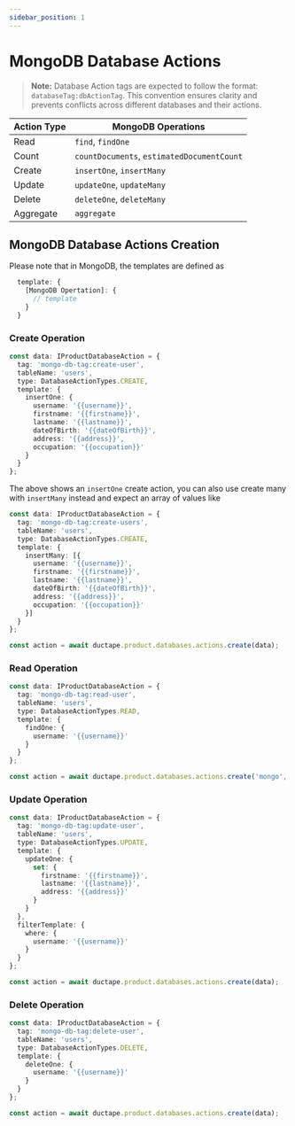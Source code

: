 ```yaml
---
sidebar_position: 1
---
```


# MongoDB Database Actions

> **Note:** Database Action tags are expected to follow the format: `databaseTag:dbActionTag`. This convention ensures clarity and prevents conflicts across different databases and their actions.

| **Action Type** | **MongoDB Operations**                     |
|------------------|--------------------------------------------|
| Read             | `find`, `findOne`                         |
| Count            | `countDocuments`, `estimatedDocumentCount`|
| Create           | `insertOne`, `insertMany`                 |
| Update           | `updateOne`, `updateMany`                 |
| Delete           | `deleteOne`, `deleteMany`                 |
| Aggregate        | `aggregate`                               |


## MongoDB Database Actions Creation

Please note that in MongoDB, the templates are  defined as

``` typescript
  template: {
    [MongoDB Opertation]: {
      // template
    }
  }
```

### Create Operation

```typescript
const data: IProductDatabaseAction = {
  tag: 'mongo-db-tag:create-user',
  tableName: 'users',
  type: DatabaseActionTypes.CREATE,
  template: {
    insertOne: {
      username: '{{username}}',
      firstname: '{{firstname}}',
      lastname: '{{lastname}}',
      dateOfBirth: '{{dateOfBirth}}',
      address: '{{address}}',
      occupation: '{{occupation}}'
    }
  }
};
```

The above shows an `insertOne` create action, you can also use create many with `insertMany` instead and expect an array of values like

``` typescript
const data: IProductDatabaseAction = {
  tag: 'mongo-db-tag:create-users',
  tableName: 'users',
  type: DatabaseActionTypes.CREATE,
  template: {
    insertMany: [{
      username: '{{username}}',
      firstname: '{{firstname}}',
      lastname: '{{lastname}}',
      dateOfBirth: '{{dateOfBirth}}',
      address: '{{address}}',
      occupation: '{{occupation}}'
    }]
  }
};

```

``` typescript
const action = await ductape.product.databases.actions.create(data);
```

### Read Operation

```typescript
const data: IProductDatabaseAction = {
  tag: 'mongo-db-tag:read-user',
  tableName: 'users',
  type: DatabaseActionTypes.READ,
  template: {
    findOne: {
      username: '{{username}}'
    }
  }
};

const action = await ductape.product.databases.actions.create('mongo', data);
```

### Update Operation

```typescript
const data: IProductDatabaseAction = {
  tag: 'mongo-db-tag:update-user',
  tableName: 'users',
  type: DatabaseActionTypes.UPDATE,
  template: {
    updateOne: {
      set: {
        firstname: '{{firstname}}',
        lastname: '{{lastname}}',
        address: '{{address}}'
      }
    }
  },
  filterTemplate: {
    where: {
      username: '{{username}}'
    }
  }
};

const action = await ductape.product.databases.actions.create(data);
```

### Delete Operation

```typescript
const data: IProductDatabaseAction = {
  tag: 'mongo-db-tag:delete-user',
  tableName: 'users',
  type: DatabaseActionTypes.DELETE,
  template: {
    deleteOne: {
      username: '{{username}}'
    }
  }
};

const action = await ductape.product.databases.actions.create(data);
```